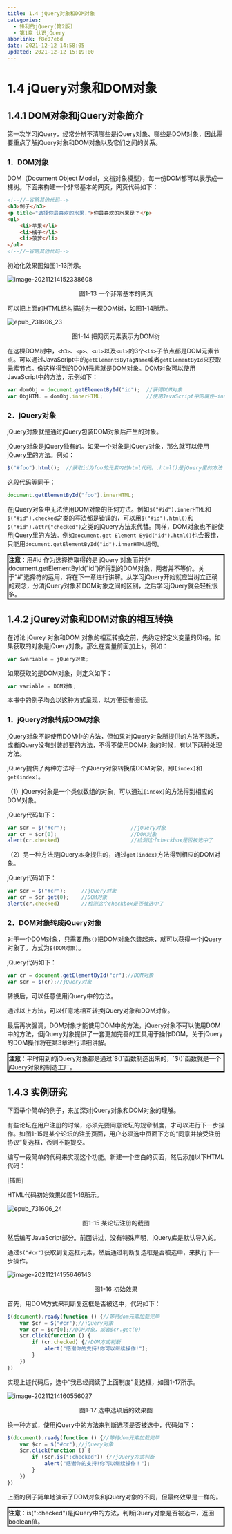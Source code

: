 ```yaml
---
title: 1.4 jQuery对象和DOM对象
categories: 
  - 锋利的jQuery(第2版)
  - 第1章 认识jQuery
abbrlink: f8e07e6d
date: 2021-12-12 14:58:05
updated: 2021-12-12 15:19:00
---
```

# 1.4 jQuery对象和DOM对象
## 1.4.1 DOM对象和jQuery对象简介
第一次学习jQuery，经常分辨不清哪些是jQuery对象、哪些是DOM对象，因此需要重点了解jQuery对象和DOM对象以及它们之间的关系。

### 1．DOM对象
DOM（Document Object Model，文档对象模型），每一份DOM都可以表示成一棵树。下面来构建一个非常基本的网页，网页代码如下：

```html
<!--//⋯省略其他代码-->
<h3>例子</h3>
<p title="选择你最喜欢的水果.">你最喜欢的水果是？</p>
<ul>
    <li>苹果</li>
    <li>橘子</li>
    <li>菠萝</li>
</ul>
<!--//⋯省略其他代码-->
```

初始化效果图如图1-13所示。

![image-20211214152338608](https://gitee.com/XiaoLan223/images/raw/master/Blog/Sum/20211214152338.png)

<center>图1-13 一个非常基本的网页</center>

可以把上面的HTML结构描述为一棵DOM树，如图1-14所示。

![epub_731606_23](https://gitee.com/XiaoLan223/images/raw/master/Blog/Sum/20211214152402.jpeg)

<center>图1-14 把网页元素表示为DOM树</center>

在这棵DOM树中，`<h3>`、`<p>`、`<ul>`以及`<ul>`的3个`<li>`子节点都是DOM元素节点。可以通过JavaScript中的`getElementsByTagName`或者`getElementById`来获取元素节点。像这样得到的DOM元素就是DOM对象。DOM对象可以使用JavaScript中的方法，示例如下：

```javascript
var domObj = document.getElementById("id");  //获得DOM对象
var ObjHTML = domObj.innerHTML;              //使用JavaScript中的属性—innerHTML
```

### 2．jQuery对象
jQuery对象就是通过jQuery包装DOM对象后产生的对象。

jQuery对象是jQuery独有的。如果一个对象是jQuery对象，那么就可以使用jQuery里的方法。例如：

```javascript
$("#foo").html();  //获取id为foo的元素内的html代码。.html()是jQuery里的方法
```

这段代码等同于：

```javascript
document.getElementById("foo").innerHTML;
```

在jQuery对象中无法使用DOM对象的任何方法。例如`$("#id").innerHTML`和`$("#id").checked`之类的写法都是错误的，可以用`$("#id").html()`和`$("#id").attr("checked")`之类的jQuery方法来代替。同样，DOM对象也不能使用jQuery里的方法。例如`document.get Element ById("id").html()`也会报错，只能用`document.getElementById("id").innerHTML语`句。

<div style="border-style:solid;"><strong>注意</strong>：用#id 作为选择符取得的是 jQuery 对象而并非document.getElementById("id")所得到的DOM对象，两者并不等价。关于“#”选择符的运用，将在下一章进行讲解。从学习jQuery开始就应当树立正确的观念，分清jQuery对象和DOM对象之间的区别，之后学习jQuery就会轻松很多。</div>

## 1.4.2 jQurey对象和DOM对象的相互转换
在讨论 jQurey 对象和DOM 对象的相互转换之前，先约定好定义变量的风格。如果获取的对象是jQuery对象，那么在变量前面加上`$`，例如：

```javascript
var $variable = jQuery对象;
```

如果获取的是DOM对象，则定义如下：

```javascript
var variable = DOM对象;
```

本书中的例子均会以这种方式呈现，以方便读者阅读。

### 1．jQuery对象转成DOM对象
jQuery对象不能使用DOM中的方法，但如果对jQuery对象所提供的方法不熟悉，或者jQuery没有封装想要的方法，不得不使用DOM对象的时候，有以下两种处理方法。

jQuery提供了两种方法将一个jQuery对象转换成DOM对象，即`[index]`和`get(index)`。

（1）jQuery对象是一个类似数组的对象，可以通过`[index]`的方法得到相应的DOM对象。

jQuery代码如下：

```javascript
var $cr = $("#cr");                     //jQuery对象
var cr = $cr[0];                        //DOM对象
alert(cr.checked)                       //检测这个checkbox是否被选中了
```

（2）另一种方法是jQuery本身提供的，通过`get(index)`方法得到相应的DOM对象。

jQuery代码如下：

```javascript
var $cr = $("#cr");     //jQuery对象
var cr = $cr.get(0);    //DOM对象
alert(cr.checked)       //检测这个checkbox是否被选中了
```

### 2．DOM对象转成jQuery对象
对于一个DOM对象，只需要用`$()`把DOM对象包装起来，就可以获得一个jQuery对象了。方式为`$(DOM对象)`。

jQuery代码如下：

```javascript
var cr = document.getElementById("cr");//DOM对象
var $cr = $(cr);//jQuery对象
```

转换后，可以任意使用jQuery中的方法。

通过以上方法，可以任意地相互转换jQuery对象和DOM对象。

最后再次强调，DOM对象才能使用DOM中的方法，jQuery对象不可以使用DOM中的方法，但jQuery对象提供了一套更加完善的工具用于操作DOM，关于jQuery的DOM操作将在第3章进行详细讲解。

<div style="border-style:solid;"><strong>注意</strong>：平时用到的jQuery对象都是通过`$()`函数制造出来的，`$()`函数就是一个jQuery对象的制造工厂。</div>

## 1.4.3 实例研究
下面举个简单的例子，来加深对jQuery对象和DOM对象的理解。

有些论坛在用户注册的时候，必须先要同意论坛的规章制度，才可以进行下一步操作。如图1-15是某个论坛的注册页面，用户必须选中页面下方的“同意并接受注册协议”复选框，否则不能提交。

编写一段简单的代码来实现这个功能。新建一个空白的页面，然后添加以下HTML代码：

[插图]

HTML代码初始效果如图1-16所示。

![epub_731606_24](https://res.weread.qq.com/wrepub/epub_731606_24)

<center>图1-15 某论坛注册的截图</center>

然后编写JavaScript部分。前面讲过，没有特殊声明，jQuery库是默认导入的。

通过`$("#cr")`获取到复选框元素，然后通过判断复选框是否被选中，来执行下一步操作。

![image-20211214155646143](https://gitee.com/XiaoLan223/images/raw/master/Blog/Sum/20211214155647.png)

<center>图1-16 初始效果</center>

首先，用DOM方式来判断复选框是否被选中，代码如下：

```javascript
$(document).ready(function () {//等待dom元素加载完毕
    var $cr = $("#cr");//jQuery对象
    var cr = $cr[0];//DOM对象，或者$cr.get(0)
    $cr.click(function () {
        if (cr.checked) {//DOM方式判断
            alert("感谢你的支持!你可以继续操作!");
        }
    })
})
```

实现上述代码后，选中“我已经阅读了上面制度”复选框，如图1-17所示。

![image-20211214160556027](https://gitee.com/XiaoLan223/images/raw/master/Blog/Sum/20211214160556.png)

<center>图1-17 选中选项后的效果图</center>

换一种方式，使用jQuery中的方法来判断选项是否被选中，代码如下：

```javascript
$(document).ready(function () {//等待dom元素加载完毕
    var $cr = $("#cr");//jQuery对象
    $cr.click(function () {
        if ($cr.is(":checked")) {//jQuery方式判断
            alert("感谢你的支持!你可以继续操作！");
        }
    })
})
```

上面的例子简单地演示了DOM对象和jQuery对象的不同，但最终效果是一样的。

<div style="border-style:solid;"><strong>注意</strong>：is(":checked")是jQuery中的方法，判断jQuery对象是否被选中，返回boolean值。</div>

